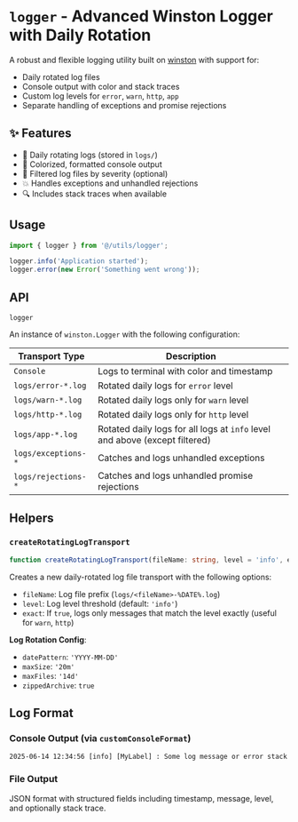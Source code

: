 # `logger` - Advanced Winston Logger with Daily Rotation

A robust and flexible logging utility built on [winston](https://github.com/winstonjs/winston) with support for:

- Daily rotated log files
- Console output with color and stack traces
- Custom log levels for `error`, `warn`, `http`, `app`
- Separate handling of exceptions and promise rejections

## ✨ Features

- 🔁 Daily rotating logs (stored in `logs/`)
- 🎨 Colorized, formatted console output
- 📂 Filtered log files by severity (optional)
- 💥 Handles exceptions and unhandled rejections
- 🔍 Includes stack traces when available

## Usage

```ts
import { logger } from '@/utils/logger';

logger.info('Application started');
logger.error(new Error('Something went wrong'));
```

## API

`logger`

An instance of `winston.Logger` with the following configuration:

| Transport Type      | Description                                                                 |
| ------------------- | --------------------------------------------------------------------------- |
| `Console`           | Logs to terminal with color and timestamp                                   |
| `logs/error-*.log`  | Rotated daily logs for `error` level                                        |
| `logs/warn-*.log`   | Rotated daily logs only for `warn` level                                    |
| `logs/http-*.log`   | Rotated daily logs only for `http` level                                    |
| `logs/app-*.log`    | Rotated daily logs for all logs at `info` level and above (except filtered) |
| `logs/exceptions-*` | Catches and logs unhandled exceptions                                       |
| `logs/rejections-*` | Catches and logs unhandled promise rejections                               |

## Helpers

### `createRotatingLogTransport`

```ts
function createRotatingLogTransport(fileName: string, level = 'info', exact = false);
```

Creates a new daily-rotated log file transport with the following options:

- `fileName`: Log file prefix (`logs/<fileName>-%DATE%.log`)
- `level`: Log level threshold (default: `'info'`)
- `exact`: If `true`, logs only messages that match the level exactly (useful for `warn`, `http`)

**Log Rotation Config**:

- `datePattern`: `'YYYY-MM-DD'`
- `maxSize`: `'20m'`
- `maxFiles`: `'14d'`
- `zippedArchive`: `true`

## Log Format

### Console Output (via `customConsoleFormat`)

```log
2025-06-14 12:34:56 [info] [MyLabel] : Some log message or error stack
```

### File Output

JSON format with structured fields including timestamp, message, level, and optionally stack trace.
